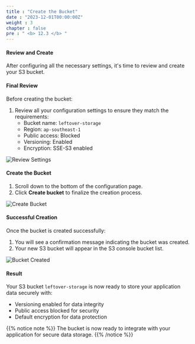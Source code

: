 ```yaml
---
title : "Create the Bucket"
date : "2023-12-01T00:00:00Z"
weight : 3
chapter : false
pre : " <b> 12.3 </b> "
---
```


#### Review and Create

After configuring all the necessary settings, it's time to review and create your S3 bucket.

#### Final Review

Before creating the bucket:

1. Review all your configuration settings to ensure they match the requirements:
   - Bucket name: `leftover-storage`
   - Region: `ap-southeast-1`
   - Public access: Blocked
   - Versioning: Enabled
   - Encryption: SSE-S3 enabled

![Review Settings](/images/12/12-6.PNG?featherlight=false&width=90pc)

#### Create the Bucket

1. Scroll down to the bottom of the configuration page.
2. Click **Create bucket** to finalize the creation process.

![Create Bucket](/images/12/12-7.png?featherlight=false&width=90pc)

#### Successful Creation

Once the bucket is created successfully:

1. You will see a confirmation message indicating the bucket was created.
2. Your new S3 bucket will appear in the S3 console bucket list.

![Bucket Created](/images/12/12-7.png?featherlight=false&width=90pc)

#### Result

Your S3 bucket `leftover-storage` is now ready to store your application data securely with:
- Versioning enabled for data integrity
- Public access blocked for security
- Default encryption for data protection

{{% notice note %}}
The bucket is now ready to integrate with your application for secure data storage.
{{% /notice %}}